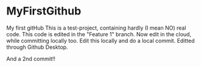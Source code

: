 # MyFirstGithub
My first gitHub
This is a test-project, containing hardly (I mean NO) real code.
This code is edited in the "Feature 1" branch.
Now edit in the cloud, while committing locally too.
Edit this locally and do a local commit.
Editted through Github Desktop.


And a 2nd commit!!
